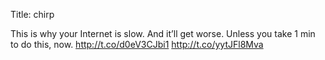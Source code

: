 Title: chirp

This is why your Internet is slow. And it’ll get worse. Unless you take 1 min to do this, now. <a href="http://t.co/d0eV3CJbi1">http://t.co/d0eV3CJbi1</a> <a href="http://t.co/yytJFl8Mva">http://t.co/yytJFl8Mva</a>
